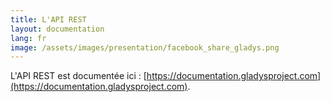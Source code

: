 ```yaml
---
title: L'API REST
layout: documentation
lang: fr
image: /assets/images/presentation/facebook_share_gladys.png
---
```


L'API REST est documentée ici : [https://documentation.gladysproject.com](https://documentation.gladysproject.com).    
